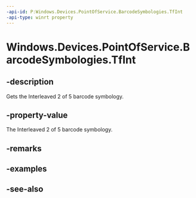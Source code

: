 ----api-id: P:Windows.Devices.PointOfService.BarcodeSymbologies.TfInt
-api-type: winrt property
---<!-- Property syntaxpublic uint TfInt { get; }--># Windows.Devices.PointOfService.BarcodeSymbologies.TfInt## -descriptionGets the Interleaved 2 of 5 barcode symbology.## -property-valueThe Interleaved 2 of 5 barcode symbology.## -remarks## -examples## -see-also